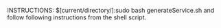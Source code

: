 INSTRUCTIONS: $[current/directory/]:sudo bash generateService.sh
and follow following instructions from the shell script.

